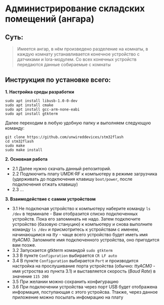 # Администрирование складских помещений (ангара)

## Суть: 
> Имеется ангар, в нём произведено разделение на комнаты, в каждую комнату устанавливается конечное устройство с датчиками и lora-модулем. Со всех конечных устройств передаются данные собираемые с комнаты


## Инструкция по установке всего:
**1. Настройка среды разработки**

```
sudo apt install libusb-1.0-0-dev
sudo apt install cmake
sudo apt install gcc-arm-none-eabi
sudo apt install gtkterm
```

Далее переходим в любую удобную папку и выполняем следующую команду:

```
git clone https://github.com/unwireddevices/stm32flash
cd stm32flash
sudo make
sudo make install
```

**2. Основная работа**

* 2.1 Далее нужно скачать данный репозиторий.
* 2.2 Подлкючить плату UMDK-RF к компьютеру в режиме загрузчика (удерживать до подключения клавишу `boot/power`, после подключения отжать клавишу)
* 2.3 ...


**3. Взаимодействие с самим устройством**

* 3.1 Не подключая устройство к компьютеру наберите команду `ls /dev` в терминале - Вам отобразится списко подключенных устройств. Пока его запоминать не надо.
Затем подключите устройство (базовую стануцию) к компьютеру и снова выполните команду `ls /dev` и присмотритесь к устройствам с именем, начинающимся на _tty_ - чаще всего устройство будет иметь имя _ttyACM0_. Запомните имя подключенного устройства, оно пригодится вам позже.
* 3.2 Запускается gtkterm командой `sudo gtkterm`
* 3.3 В пункте `Configuration` выбирается `CR LF auto`
* 3.4 В пункте `Configuration` выбирается `Port` и производится настройка на прослушивание порта устройства (обычно: _ttyACM0_ - имя устроства из пункта 3.1) и выставляется скорость (_Baud Rate_) в значение `115 200`
* 3.5 При желании можно сохранить конфигурацию
* 3.6 При подключении устройства через порт USB будет отображена информация, поступающая с этого устройсва.  Ттакже, через данное приложение можно посылать инфомрацию на плату